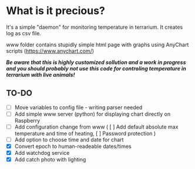 # **What is it precious?**

It's a simple "daemon" for monitoring temperature in terrarium.
It creates log as csv file.

www folder contains stupidly simple html page with graphs using AnyChart scripts (https://www.anychart.com/)

***Be aware that this is highly customized sollution and a work in progress and you should probably not use this code for controling temperature in terrarium with live animals!***

## **TO-DO**

 - [ ] Move variables to config file - writing parser needed
 - [ ] Add simple www server (python) for displaying chart directly on Raspberry
 - [ ] Add configuration change from www ( [ ] Add default absolute max temperature and time of heating, [ ] Password protection )
 - [ ] Add option to choose time and date for chart
 - [x] Convert epoch to human-readeable dates/times
 - [x] Add watchdog service
 - [x] Add catch photo with lighting
